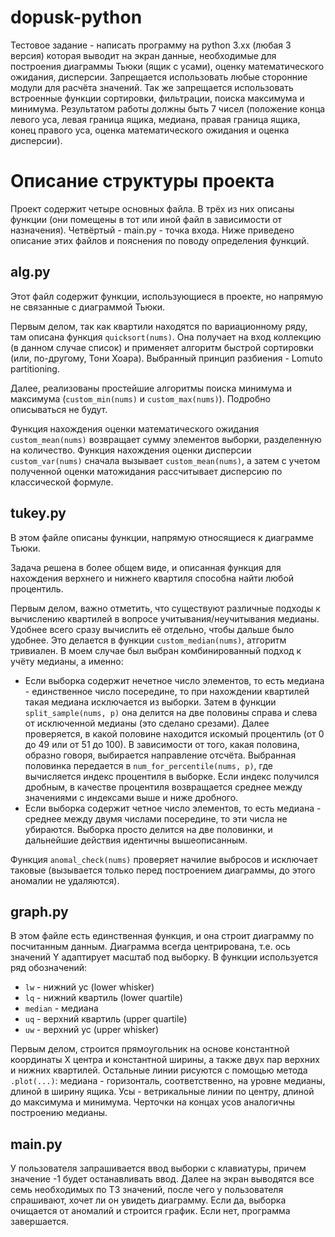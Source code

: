 # dopusk-python

Тестовое задание - написать программу на python 3.xx (любая 3 версия) которая выводит на экран данные, необходимые для построения 
диаграммы Тьюки (ящик с усами), оценку математического ожидания, дисперсии. Запрещается использовать любые сторонние модули для расчёта
значений. Так же запрещается использовать встроенные функции сортировки, фильтрации, поиска максимума и минимума. Результатом работы 
должны быть 7 чисел (положение конца левого уса, левая граница ящика, медиана, правая граница ящика, конец правого уса, оценка 
математического ожидания и оценка дисперсии).

# Описание структуры проекта

Проект содержит четыре основных файла. В трёх из них описаны функции (они помещены в тот или иной файл в зависимости от назначения). Четвёртый - main.py - точка входа.
Ниже приведено описание этих файлов и пояснения по поводу определения функций.

## alg.py

Этот файл содержит функции, использующиеся в проекте, но напрямую не связанные с диаграммой Тьюки. 

Первым делом, так как квартили находятся по вариационному ряду,
там описана функция `quicksort(nums)`. Она получает на вход коллекцию (в данном случае список) и применяет алгоритм быстрой сортировки (или, по-другому, Тони Хоара).
Выбранный принцип разбиения - Lomuto partitioning.

Далее, реализованы простейшие алгоритмы поиска минимума и максимума (`custom_min(nums)` и `custom_max(nums)`). Подробно описываться не будут.

Функция нахождения оценки математического ожидания `custom_mean(nums)` возвращает сумму элементов выборки, разделенную на количество. Функция нахождения оценки дисперсии
`custom_var(nums)` сначала вызывает `custom_mean(nums)`, а затем с учетом полученной оценки матожидания рассчитывает дисперсию по классической формуле.

## tukey.py

В этом файле описаны функции, напрямую относящиеся к диаграмме Тьюки.

Задача решена в более общем виде, и описанная функция для нахождения верхнего и нижнего квартиля способна найти любой процентиль.

Первым делом, важно отметить, что существуют различные подходы к вычислению квартилей в вопросе учитывания/неучитывания медианы. Удобнее всего сразу вычислить
её отдельно, чтобы дальше было удобнее. Это делается в функции `custom_median(nums)`, атгоритм тривиален. В моем случае был выбран комбинированный
подход к учёту медианы, а именно: 
* Если выборка содержит нечетное число элементов, то есть медиана - единственное число посередине, то при нахождении квартилей такая медиана исключается из выборки.
Затем в функции `split_sample(nums, p)` она делится на две половины справа и слева от исключенной медианы (это сделано срезами). Далее проверяется, в какой половине
находится искомый процентиль (от 0 до 49 или от 51 до 100). В зависимости от того, какая половина, образно говоря, выбирается направление отсчёта. Выбранная половинка
передается в `num_for_percentile(nums, p)`, где вычисляется индекс процентиля в выборке. Если индекс получился дробным, в качестве процентиля возвращается среднее между
значениями с индексами выше и ниже дробного.
* Если выборка содержит четное число элементов, то есть медиана - среднее между двумя числами посередине, то эти числа не убираются. Выборка просто делится на две
половинки, и дальнейшие действия идентичны вышеописанным.

Функция `anomal_check(nums)` проверяет начилие выбросов и исключает таковые (вызывается только перед построением диаграммы, до этого аномалии не удаляются).

## graph.py

В этом файле есть единственная функция, и она строит диаграмму по посчитанным данным. Диаграмма всегда центрирована, т.е. ось значений Y адаптирует масштаб под выборку.
В функции используется ряд обозначений:
* `lw` - нижний ус (lower whisker)
* `lq` - нижний квартиль (lower quartile)
* `median` - медиана
* `uq` - верхний квартиль (upper quartile)
* `uw` - верхний ус (upper whisker)

Первым делом, строится прямоугольник на основе константной координаты Х центра и константной ширины, а также двух пар верхних и нижних квартилей. Остальные линии рисуются
с помощью метода `.plot(...)`: медиана - горизонталь, соответственно, на уровне медианы, длиной в ширину ящика. Усы - ветрикальные линии по центру, длиной до максимума
и минимума. Черточки на концах усов аналогичны построению медианы.

## main.py

У пользователя запрашивается ввод выборки с клавиатуры, причем значение -1 будет останавливать ввод. Далее на экран выводятся все семь необходимых по ТЗ значений, после
чего у пользователя спрашивают, хочет ли он увидеть диаграмму. Если да, выборка очищается от аномалий и строится график. Если нет, программа завершается.